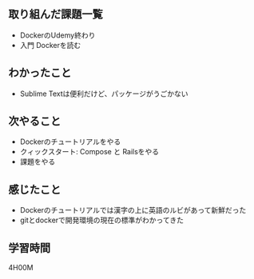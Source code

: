 ## 取り組んだ課題一覧

- DockerのUdemy終わり
- 入門 Dockerを読む


## わかったこと

- Sublime Textは便利だけど、パッケージがうごかない

## 次やること

- Dockerのチュートリアルをやる
- クィックスタート: Compose と Railsをやる
- 課題をやる

## 感じたこと

- Dockerのチュートリアルでは漢字の上に英語のルビがあって新鮮だった
- gitとdockerで開発環境の現在の標準がわかってきた

## 学習時間

4H00M
